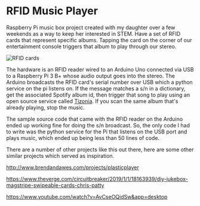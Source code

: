 # RFID Music Player
Raspberry Pi music box project created with my daughter over a few weekends as a way to keep her interested in STEM.  Have a set of RFID cards that represent specific albums.  Tapping the card on the corner of our entertainment console triggers that album to play through our stereo. 

![RFID cards](https://github.com/bradyjoslin/rfid_music_player/raw/master/screenshot/cards.png)

The hardware is an RFID reader wired to an Arduino Uno connected via USB to a Raspberry Pi 3 B+ whose audio output goes into the stereo.  The Arduino broadcasts the RFID card's serial number over USB which a python service on the pi listens on.  If the message matches a s/n in a dictionary, get the associated Spotify album id, then trigger that song to play using an open source service called [Tizonia](http://tizonia.org/).  If you scan the same album that's already playing, stop the music.  

The sample source code that came with the RFID reader on the Arduino ended up working fine for doing the s/n broadcast.  So, the only code I had to write was the python service for the Pi that listens on the USB port and plays music, which ended up being less than 50 lines of code.  

There are a number of other projects like this out there, here are some other similar projects which served as inspiration. 

http://www.brendandawes.com/projects/plasticplayer

https://www.theverge.com/circuitbreaker/2019/1/1/18163939/diy-jukebox-magstripe-swipeable-cards-chris-patty

https://www.youtube.com/watch?v=AvCseOQidSw&app=desktop
